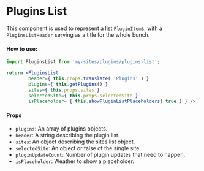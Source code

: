 Plugins List
================

This component is used to represent a list `PluginItem`s, with a `PluginsListHeader` serving as a title for the whole bunch.

#### How to use:

```jsx
import PluginsList from 'my-sites/plugins/plugins-list';

return <PluginsList
		header={ this.props.translate( 'Plugins' ) }
		plugins={ this.getPlugins() }
		sites={ this.props.sites }
		selectedSite={ this.props.selectedSite }
		isPlaceholder= { this.showPluginListPlaceholders( true ) } />;
```

#### Props

* `plugins`: An array of plugins objects.
* `header`: A string describing the plugin list.
* `sites`: An object describing the sites list object.
* `selectedSite`: An object or false of the single site.
* `pluginUpdateCount`: Number of plugin updates that need to happen.
* `isPlaceholder`: Weather to show a placeholder.
